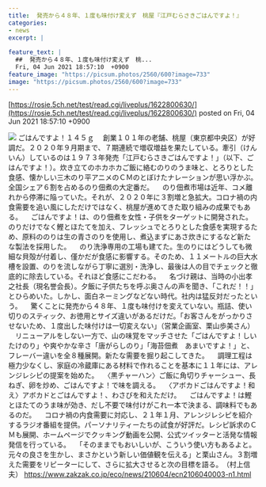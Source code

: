 ```yaml
---
title:  発売から４８年、１度も味付け変えず　桃屋『江戸むらさきごはんですよ！』  
categories:
- news
excerpt: |
  
feature_text: |
  ##  発売から４８年、１度も味付け変えず　桃...
  Fri, 04 Jun 2021 18:57:10  +0900
feature_image: "https://picsum.photos/2560/600?image=733"
image: "https://picsum.photos/2560/600?image=733"
---
```


[https://rosie.5ch.net/test/read.cgi/liveplus/1622800630/](https://rosie.5ch.net/test/read.cgi/liveplus/1622800630/)
posted on Fri, 04 Jun 2021 18:57:10  +0900

<!--more-->

![](https://www.zakzak.co.jp/images/news/210604/ecn2106040003-m1.jpg) ごはんですよ！１４５ｇ 　創業１０１年の老舗、桃屋（東京都中央区）が好調だ。２０２０年９月期まで、７期連続で増収増益を果たしている。牽引（けんいん）しているのは１９７３年発売「江戸むらさきごはんですよ！」（以下、ごはんですよ！）。炊き立てのホカホカご飯に絡むのりのうま味と、とろりとした食感、懐かしい三木のり平アニメのＣＭのとぼけたナレーションが思い浮かぶ。全国シェア６割を占めるのり佃煮の大定番だ。 　のり佃煮市場は近年、コメ離れから停滞に陥っていた。それが、２０２０年に３割増と急拡大。コロナ禍の内食需要を追い風にしただけではなく、桃屋が進めてきた取り組みの成果でもある。 　ごはんですよ！は、のり佃煮を女性・子供をターゲットに開発された。のりだけでなく鰹とほたてを加え、フレッシュでとろりとした食感を実現するため、原料ののりは生の青さのりを使用し、煮込まずにあさ炊きにするなど新たな製法を採用した。 　のり洗浄専用の工場も建てた。生のりにはどうしても微細な貝殻が付着し、僅かだが食感に影響する。そのため、１１メートルの巨大水槽を設置、のりを流しながら丁寧に選別・洗浄し、最後は人の目でチェックと徹底的に除去している。それほど食感にこだわる。 　名づけ親は、当時の小出孝之社長（現名誉会長）。夕飯に子供たちを呼ぶ奥さんの声を聞き、「これだ！！」とひらめいた。しかし、面白ネーミングなどない時代。社内は猛反対だったという。 　驚くことに発売から４８年、１度も味付けを変えていない。瓶詰、使い切りのスティック、お徳用とサイズ違いがあるだけだ。「お客さんをがっかりさせないため、１度出した味付けは一切変えない」（営業企画室、栗山歩美さん） 　リニューアルをしない一方で、山の味覚をマッチさせた「ごはんですよ！しいたけのり」や爽やかな辛さ「唐がらしのり」「海苔佃煮　あまいですよ！」と、フレーバー違いを全８種展開。新たな需要を掘り起こしてきた。 　調理工程は極力少なくし、家庭の冷蔵庫にある材料で作れることを基本に１１年には、アレンジレシピの提案を始めた。 　〈黒チャーハン〉ご飯に角切りチャーシュー、長ねぎ、卵を炒め、ごはんですよ！で味を調える。 　〈アボカドごはんですよ！和え〉アボカドとごはんですよ！、わさびを和えただけ。 　ごはんですよ！は鰹とほたてのうま味が効き、だし不要で味付けがこれ一本で決まる、調味料でもあるのだ。 　コロナ禍の内食需要に対応し、２１年１月、アレンジレシピを紹介するラジオ番組を提供。パーソナリティーたちの試食が好評だ。レシピ訴求のＣＭも展開、ホームページでクッキング動画を公開、公式ツイッターと活発な情報発信を行っている。 　「そのままでもおいしいが、こういう使い方もあるよと。元々の良さを生かし、まさかという新しい価値観を伝える」と栗山さん。３割増えた需要をリピーターにして、さらに拡大させると次の目標を語る。　（村上信夫） https://www.zakzak.co.jp/eco/news/210604/ecn2106040003-n1.html
